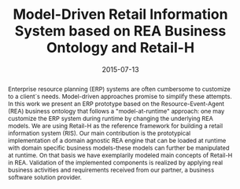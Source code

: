 ---
abstract: 'Enterprise resource planning (ERP) systems are often cumbersome to customize
  to a client´s needs. Model-driven approaches promise to simplify these attempts.
  In this work we present an ERP prototype based on the Resource-Event-Agent (REA)
  business ontology that follows a "model-at-runtime" approach: one may customize
  the ERP system during runtime by changing the underlying REA models. We are using
  Retail-H as the reference framework for building a retail information system (RIS).
  Our main contribution is the prototypical implementation of a domain agnostic REA
  engine that can be loaded at runtime with domain specific business models-these
  models can further be manipulated at runtime. On that basis we have exemplarily
  modeled main concepts of Retail-H in REA. Validation of the implemented components
  is realized by applying real business activities and requirements received from
  our partner, a business software solution provider.'
authors:
- Bernhard Wally
- Alexandra Mazak
- Bernhard Kratzwald
- Christian Huemer
date: '2015-07-13'
featured: false
links:
- name: Publik
  url: https://publik.tuwien.ac.at/showentry.php?ID=240407&lang=1
publication_types:
- '0'
publishDate: '2015-07-13'
title: Model-Driven Retail Information System based on REA Business Ontology and Retail-H
url_pdf: http://publik.tuwien.ac.at/files/PubDat_240407.pdf
---